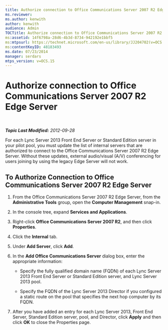 ```yaml
---
title: Authorize connection to Office Communications Server 2007 R2 Edge Server
ms.reviewer: 
ms.author: kenwith
author: kenwith
audience: Admin
TOCTitle: Authorize connection to Office Communications Server 2007 R2 Edge Server
ms:assetid: 14f6798a-28d6-4b3d-8734-942192e1bbf5
ms:mtpsurl: https://technet.microsoft.com/en-us/library/JJ204702(v=OCS.15)
ms:contentKeyID: 48183493
ms.date: 07/23/2014
manager: serdars
mtps_version: v=OCS.15
---
```


<div data-xmlns="http://www.w3.org/1999/xhtml">

<div class="topic" data-xmlns="http://www.w3.org/1999/xhtml" data-msxsl="urn:schemas-microsoft-com:xslt" data-cs="http://msdn.microsoft.com/en-us/">

<div data-asp="http://msdn2.microsoft.com/asp">

# Authorize connection to Office Communications Server 2007 R2 Edge Server

</div>

<div id="mainSection">

<div id="mainBody">

<span> </span>

_**Topic Last Modified:** 2012-09-28_

For each Lync Server 2013 Front End Server or Standard Edition server in your pilot pool, you must update the list of internal servers that are authorized to connect to the Office Communications Server 2007 R2 Edge Server. Without these updates, external audio/visual (A/V) conferencing for users joining by using the legacy Edge Server will not work.

<div>

## To Authorize Connection to Office Communications Server 2007 R2 Edge Server

1.  From the Office Communications Server 2007 R2 Edge Server, from the **Administrative Tools** group, open the **Computer Management** snap-in.

2.  In the console tree, expand **Services and Applications**.

3.  Right-click **Office Communications Server 2007 R2**, and then click **Properties**.

4.  Click the **Internal** tab.

5.  Under **Add Server**, click **Add**.

6.  In the **Add Office Communications Server** dialog box, enter the appropriate information:
    
      - Specify the fully qualified domain name (FQDN) of each Lync Server 2013 Front End Server or Standard Edition server, and Lync Server 2013 pool.
    
      - Specify the FQDN of the Lync Server 2013 Director if you configured a static route on the pool that specifies the next hop computer by its FQDN.

7.  After you have added an entry for each Lync Server 2013, Front End Server, Standard Edition server, pool, and Director, click **Apply** and then click **OK** to close the Properties page.

</div>

</div>

<span> </span>

</div>

</div>

</div>

